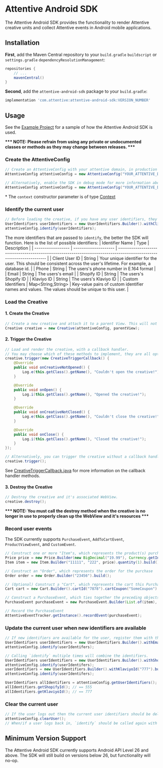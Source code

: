 # Attentive Android SDK
The Attentive Android SDK provides the functionality to render Attentive creative units and collect Attentive events in Android mobile applications.

## Installation

**First**, add the Maven Central repository to your `build.gradle` `buildscript` or
`settings.gradle` `dependencyResolutionManagement`:
```groovy
repositories {
    // ...
    mavenCentral()
}
```

**Second**, add the `attentive-android-sdk` package to your `build.gradle`:
```groovy
implementation 'com.attentive:attentive-android-sdk:VERSION_NUMBER'
```

## Usage
See the [Example Project](https://github.com/attentive-mobile/attentive-android-sdk/blob/main/example/src/main/java/com/attentive/example)
for a sample of how the Attentive Android SDK is used.

__*** NOTE: Please refrain from using any private or undocumented classes or methods as they may change between releases. ***__

### Create the AttentiveConfig
```java
// Create an AttentiveConfig with your attentive domain, in production mode, with any Android context *
AttentiveConfig attentiveConfig = new AttentiveConfig("YOUR_ATTENTIVE_DOMAIN", AttentiveConfig.Mode.PRODUCTION, context);

// Alternatively, enable the SDK in debug mode for more information about your creative and filtering rules
AttentiveConfig attentiveConfig = new AttentiveConfig("YOUR_ATTENTIVE_DOMAIN", AttentiveConfig.Mode.DEBUG, context);
```

\* The `context` constructor parameter is of type [Context](https://developer.android.com/reference/android/content/Context)

### Identify the current user
```java
// Before loading the creative, if you have any user identifiers, they will need to be registered with the attentive config. It is okay to skip this step if you have no identifiers about the user yet.
UserIdentifiers userIdentifiers = new UserIdentifiers.Builder().withClientUserId("APP_USER_ID").withPhone("+15556667777").build();
attentiveConfig.identify(userIdentifiers);
```

The more identifiers that are passed to `identify`, the better the SDK will function. Here is the list of possible identifiers:
| Identifier Name    | Type                  | Description                                                                                                             |
| ------------------ | --------------------- | ----------------------------------------------------------------------------------------------------------------------- |
| Client User ID     | String                | Your unique identifier for the user. This should be consistent across the user's lifetime. For example, a database id.  |
| Phone              | String                | The users's phone number in E.164 format                                                                                |
| Email              | String                | The users's email                                                                                                       |
| Shopify ID         | String                | The users's Shopify ID                                                                                                  |
| Klaviyo ID         | String                | The users's Klaviyo ID                                                                                                  | 
| Custom Identifiers | Map<String,String>    | Key-value pairs of custom identifier names and values. The values should be unique to this user.                        |

### Load the Creative
#### 1. Create the Creative
```java
// Create a new creative and attach it to a parent View. This will not render the creative.
Creative creative = new Creative(attentiveConfig, parentView);
```

#### 2. Trigger the Creative
```java
// Load and render the creative, with a callback handler. 
// You may choose which of these methods to implement, they are all optional.
creative.trigger(new CreativeTriggerCallback() {
    @Override
    public void onCreativeNotOpened() {
        Log.e(this.getClass().getName(), "Couldn't open the creative!");
    }

    @Override
    public void onOpen() {
        Log.i(this.getClass().getName(), "Opened the creative!");
    }

    @Override
    public void onCreativeNotClosed() {
        Log.e(this.getClass().getName(), "Couldn't close the creative!");
    }

    @Override
    public void onClose() {
        Log.i(this.getClass().getName(), "Closed the creative!");
    }
});

// Alternatively, you can trigger the creative without a callback handler:
creative.trigger();
```
See [CreativeTriggerCallback.java](https://github.com/attentive-mobile/attentive-android-sdk/blob/main/attentive-android-sdk/src/main/java/com/attentive/androidsdk/creatives/CreativeTriggerCallback.java) for more information on the callback handler methods.

#### 3. Destroy the Creative
```java
// Destroy the creative and it's associated WebView.
creative.destroy();
```
__*** NOTE: You must call the destroy method when the creative is no longer in use to properly clean up the WebView and it's resources ***__


### Record user events

The SDK currently supports `PurchaseEvent`, `AddToCartEvent`, `ProductViewEvent`, and `CustomEvent`.

```java
// Construct one or more "Item"s, which represents the product(s) purchased
Price price = new Price.Builder(new BigDecimal("19.99"), Currency.getInstance("USD")).build();
Item item = new Item.Builder("11111", "222", price).quantity(1).build();

// Construct an "Order", which represents the order for the purchase
Order order = new Order.Builder("23456").build();

// (Optional) Construct a "Cart", which represents the cart this Purchase was made from
Cart cart = new Cart.Builder().cartId("7878").cartCoupon("SomeCoupon").build();

// Construct a PurchaseEvent, which ties together the preceding objects
PurchaseEvent purchaseEvent = new PurchaseEvent.Builder(List.of(item), order).cart(cart).build();

// Record the PurchaseEvent
AttentiveEventTracker.getInstance().recordEvent(purchaseEvent);
```

### Update the current user when new identifiers are available

```java
// If new identifiers are available for the user, register them with the existing AttentiveConfig instance
UserIdentifiers userIdentifiers = new UserIdentifiers.Builder().withEmail("theusersemail@gmail.com").build();
attentiveConfig.identify(userIdentifers);
```

```java
// Calling `identify` multiple times will combine the identifiers.
UserIdentifiers userIdentifiers = new UserIdentifiers.Builder().withShopifyId("555").build();
attentiveConfig.identify(userIdentifers);
userIdentifiers = new UserIdentifiers.Builder().withKlaviyoId("777").build();
attentiveConfig.identify(userIdentifers);

UserIdentifiers allIdentifiers = attentiveConfig.getUserIdentifiers();
allIdentifiers.getShopifyId(); // == 555
allIdentifiers.getKlaviyoId(); // == 777
```

### Clear the current user
```java
// If the user logs out then the current user identifiers should be deleted
attentiveConfig.clearUser();
// When/if a user logs back in, `identify` should be called again with the logged in user's identfiers
```

## Minimum Version Support
The Attentive Android SDK currently supports Android API Level 26 and above. The SDK will still build on versions below 26, but functionality will no-op.
